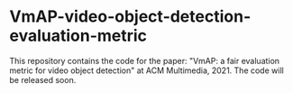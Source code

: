 # VmAP-video-object-detection-evaluation-metric
This repository contains the code for the paper: "VmAP: a fair evaluation metric for video object detection" at ACM Multimedia, 2021.
The code will be released soon.
